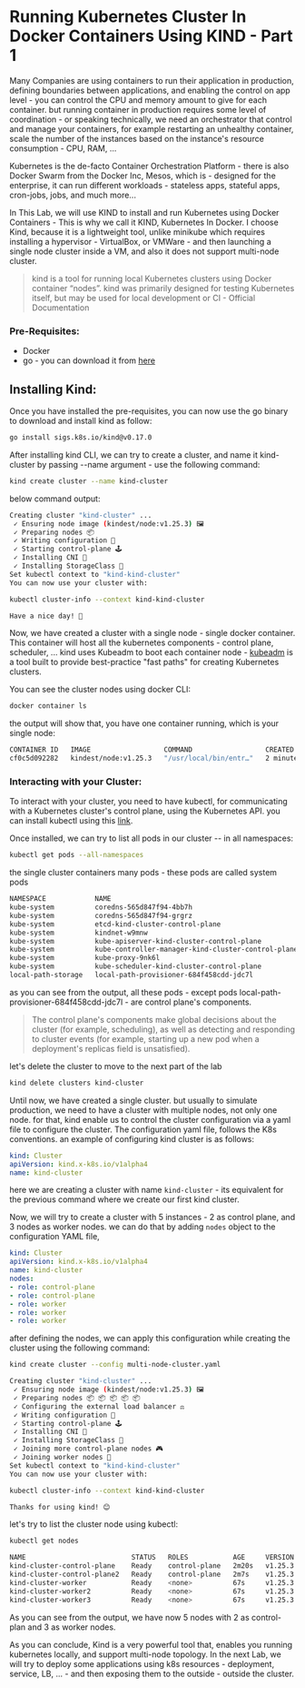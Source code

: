 # Running Kubernetes Cluster In Docker Containers Using KIND - Part 1
Many Companies are using containers to run their application in production, defining boundaries between applications, and enabling the control on app level - you can control
the CPU and memory amount to give for each container. but running container in production requires some level of coordination - or speaking technically, we need an orchestrator that control and manage your containers,
for example restarting an unhealthy container, scale the number of the instances based on the instance's resource consumption - CPU, RAM, ...

Kubernetes is the de-facto Container Orchestration Platform - there is also Docker Swarm from the Docker Inc, Mesos, which is - designed for the enterprise, 
it can run different workloads - stateless apps, stateful apps, cron-jobs, jobs, and much more...

In This Lab, we will use KIND to install and run Kubernetes using Docker Containers - This is why we call it KIND, Kubernetes In Docker.
I choose Kind, because it is a lightweight tool, unlike minikube which requires installing a hypervisor - VirtualBox, or VMWare - and then launching
a single node cluster inside a VM, and also it does not support multi-node cluster.
> kind is a tool for running local Kubernetes clusters using Docker container “nodes”.
kind was primarily designed for testing Kubernetes itself, but may be used for local development or CI - Official Documentation

### Pre-Requisites:
* Docker 
* go - you can download it from [here](https://go.dev/dl/)

## Installing Kind:
Once you have installed the pre-requisites, you can now use the go binary to download and install kind as follow:

```bash
go install sigs.k8s.io/kind@v0.17.0
```

After installing kind CLI, we can try to create a cluster, and name it kind-cluster by passing --name argument - use the following command:
```bash
kind create cluster --name kind-cluster
```
below command output:
```bash
Creating cluster "kind-cluster" ...
 ✓ Ensuring node image (kindest/node:v1.25.3) 🖼
 ✓ Preparing nodes 📦
 ✓ Writing configuration 📜
 ✓ Starting control-plane 🕹️
 ✓ Installing CNI 🔌
 ✓ Installing StorageClass 💾
Set kubectl context to "kind-kind-cluster"
You can now use your cluster with:

kubectl cluster-info --context kind-kind-cluster

Have a nice day! 👋
```
Now, we have created a cluster with a single node - single docker container. This container will host all the kubernetes components - control plane, scheduler, ...
kind uses Kubeadm to boot each container node - [kubeadm](https://github.com/kubernetes/kubeadm) is a tool built to provide best-practice "fast paths" for creating Kubernetes clusters.

You can see the cluster nodes using docker CLI:
```bash
docker container ls
```
the output will show that, you have one container running, which is your single node:
```bash
CONTAINER ID   IMAGE                  COMMAND                  CREATED         STATUS         PORTS                       NAMES
cf0c5d092282   kindest/node:v1.25.3   "/usr/local/bin/entr…"   2 minutes ago   Up 2 minutes   127.0.0.1:54180->6443/tcp   kind-cluster-control-plane
```

### Interacting with your Cluster:
To interact with your cluster, you need to have kubectl, for communicating with a Kubernetes cluster's control plane, using the Kubernetes API.
you can install kubectl using this [link](https://kubernetes.io/docs/tasks/tools/).

Once installed, we can try to list all pods in our cluster -- in all namespaces:
```bash
kubectl get pods --all-namespaces
```
the single cluster containers many pods - these pods are called system pods
```bash
NAMESPACE            NAME                                                 READY   STATUS    RESTARTS   AGE
kube-system          coredns-565d847f94-4bb7h                             1/1     Running   0          16m
kube-system          coredns-565d847f94-grgrz                             1/1     Running   0          16m
kube-system          etcd-kind-cluster-control-plane                      1/1     Running   0          16m
kube-system          kindnet-w9mnw                                        1/1     Running   0          16m
kube-system          kube-apiserver-kind-cluster-control-plane            1/1     Running   0          16m
kube-system          kube-controller-manager-kind-cluster-control-plane   1/1     Running   0          16m
kube-system          kube-proxy-9nk6l                                     1/1     Running   0          16m
kube-system          kube-scheduler-kind-cluster-control-plane            1/1     Running   0          16m
local-path-storage   local-path-provisioner-684f458cdd-jdc7l              1/1     Running   0          16m
```
as you can see from the output, all these pods - except pods local-path-provisioner-684f458cdd-jdc7l - are control plane's components.
> The control plane's components make global decisions about the cluster (for example, scheduling), as well as detecting and responding 
to cluster events (for example, starting up a new pod when a deployment's replicas field is unsatisfied).

let's delete the cluster to move to the next part of the lab
```bash
kind delete clusters kind-cluster
```

Until now, we have created a single cluster. but usually to simulate production, we need to have a cluster with multiple nodes, not only one node.
for that, kind enable us to control the cluster configuration via a yaml file to configure the cluster.
The configuration yaml file, follows the K8s conventions. an example of configuring kind cluster is as follows:
```yaml
kind: Cluster
apiVersion: kind.x-k8s.io/v1alpha4
name: kind-cluster
```
here we are creating a cluster with name `kind-cluster` - its equivalent for the previous command where we create our first kind cluster.

Now, we will try to create a cluster with 5 instances - 2 as control plane, and 3 nodes as worker nodes. we can do that by adding `nodes` object to the configuration YAML file,

```yaml
kind: Cluster
apiVersion: kind.x-k8s.io/v1alpha4
name: kind-cluster
nodes:
- role: control-plane
- role: control-plane
- role: worker
- role: worker
- role: worker
```

after defining the nodes, we can apply this configuration while creating the cluster using the following command:
```bash
kind create cluster --config multi-node-cluster.yaml

Creating cluster "kind-cluster" ...
 ✓ Ensuring node image (kindest/node:v1.25.3) 🖼
 ✓ Preparing nodes 📦 📦 📦 📦 📦
 ✓ Configuring the external load balancer ⚖️
 ✓ Writing configuration 📜
 ✓ Starting control-plane 🕹️
 ✓ Installing CNI 🔌
 ✓ Installing StorageClass 💾
 ✓ Joining more control-plane nodes 🎮
 ✓ Joining worker nodes 🚜
Set kubectl context to "kind-kind-cluster"
You can now use your cluster with:

kubectl cluster-info --context kind-kind-cluster

Thanks for using kind! 😊
```

let's try to list the cluster node using kubectl:
```bash
kubectl get nodes

NAME                          STATUS   ROLES           AGE     VERSION
kind-cluster-control-plane    Ready    control-plane   2m20s   v1.25.3
kind-cluster-control-plane2   Ready    control-plane   2m7s    v1.25.3
kind-cluster-worker           Ready    <none>          67s     v1.25.3
kind-cluster-worker2          Ready    <none>          67s     v1.25.3
kind-cluster-worker3          Ready    <none>          67s     v1.25.3
```
As you can see from the output, we have now 5 nodes with 2 as control-plan and 3 as worker nodes.

As you can conclude, Kind is a very powerful tool that, enables you running kubernetes locally, and support multi-node topology.
In the next Lab, we will try to deploy some applications using k8s resources - deployment, service, LB, ... - and then exposing them to the outside - outside the cluster.